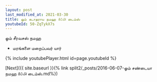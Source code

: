 ```yaml
---
layout: post
last_modified_at: 2021-03-30
title: ஓம் கடாதராய நமஹ ௧௦௮ டைம்ஸ்
youtubeId: 50-ZqTykX7s
---
```

 
 
 ஓம் சீரவசஸ் நமஹ  
 
 -  மரங்களை மறைப்பவர் யார் 
 
  
 
  
 
 
 
 
 
 


{% include youtubePlayer.html id=page.youtubeId %}
 
[Next]({{ site.baseurl }}{% link  split2/_posts/2016-06-07-ஓம் சண்டையா நமஹ ௧௦௮ டைம்ஸ்.md%})
 
